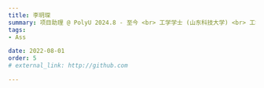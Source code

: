 ```yaml
---
title: 李玥琛 
summary: 项目助理 @ PolyU 2024.8 - 至今 <br> 工学学士 (山东科技大学) <br> 工学硕士 (香港理工大学)
tags:
- Ass

date: 2022-08-01
order: 5
# external_link: http://github.com

---
```

